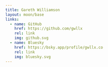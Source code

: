 ```yaml
---
title: Gareth Williamson
layout: moon/base
links:
  - name: GitHub
    href: https://github.com/gwllx
    rel: link
    img: github.svg
  - name: Bluesky
    href: https://bsky.app/profile/gwllx.co
    rel: link
    img: bluesky.svg
---
```

